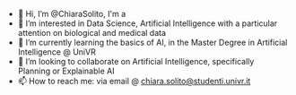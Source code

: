 - 👋 Hi, I’m @ChiaraSolito, I'm a 
- 👀 I’m interested in Data Science, Artificial Intelligence with a particular attention on biological and medical data
- 🌱 I’m currently learning the basics of AI, in the Master Degree in Artificial Intelligence @ UniVR
- 💞️ I’m looking to collaborate on Artificial Intelligence, specifically Planning or Explainable AI
- 📫 How to reach me: via email @ chiara.solito@studenti.univr.it
